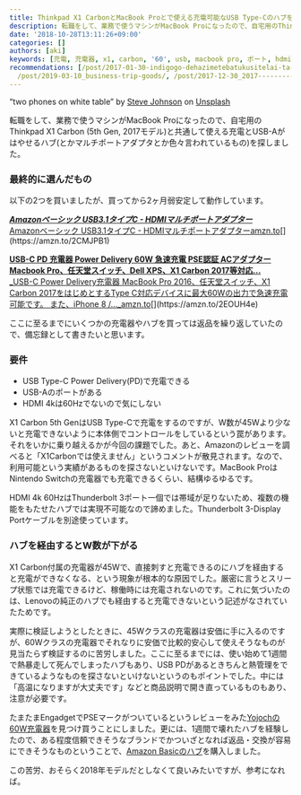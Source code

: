 ```yaml
---
title: Thinkpad X1 CarbonとMacBook Proとで使える充電可能なUSB Type-Cのハブを選ぶ
description: 転職をして、業務で使うマシンがMacBook Proになったので、自宅用のThinkpad X1 Carbon (5th Gen, 2017モデル)と共通して使える充電とUSB-Aがはやせるハブ(とかマルチポートアダプタとか色々言われているもの)を探しました。
date: '2018-10-28T13:11:26+09:00'
categories: []
authors: [aki]
keywords: [充電, 充電器, x1, carbon, '60', usb, macbook pro, ポート, hdmi, power]
recommendations: [/post/2017-01-30-indigogo-dehazimetebatukusitelai-ta-dot-woshi-tute3keyue-gatatuta/,
  /post/2019-03-10_business-trip-goods/, /post/2017-12-30_2017------------bbf834e065c5/]
---
```


“two phones on white table” by [Steve Johnson](https://unsplash.com/@steve_j?utm_source=medium&utm_medium=referral) on [Unsplash](https://unsplash.com?utm_source=medium&utm_medium=referral)

転職をして、業務で使うマシンがMacBook Proになったので、自宅用のThinkpad X1 Carbon (5th Gen, 2017モデル)と共通して使える充電とUSB-Aがはやせるハブ(とかマルチポートアダプタとか色々言われているもの)を探しました。

### 最終的に選んだもの

以下の2つを買いましたが、買ってから2ヶ月弱安定して動作しています。

[**_Amazonベーシック USB3.1タイプC - HDMIマルチポートアダプター_**  
Amazonベーシック USB3.1タイプC - HDMIマルチポートアダプターamzn.to](https://amzn.to/2CMJPB1 "https://amzn.to/2CMJPB1")[](https://amzn.to/2CMJPB1)

[**USB-C PD 充電器 Power Delivery 60W 急速充電 PSE認証 ACアダプター Macbook Pro、任天堂スイッチ、Dell XPS、X1 Carbon 2017等対応…**  
_USB-C Power Delivery充電器 MacBook Pro 2016、任天堂スイッチ、X1 Carbon 2017をはじめとするType C対応デバイスに最大60Wの出力で急速充電可能です。 また、iPhone 8 /…_amzn.to](https://amzn.to/2EOUH4e "https://amzn.to/2EOUH4e")[](https://amzn.to/2EOUH4e)

ここに至るまでにいくつかの充電器やハブを買っては返品を繰り返していたので、備忘録として書きたいと思います。

### 要件

*   USB Type-C Power Delivery(PD)で充電できる
*   USB-Aのポートがある
*   HDMI 4kは60Hzでないので気にしない

X1 Carbon 5th GenはUSB Type-Cで充電をするのですが、W数が45Wより少ないと充電できないように本体側でコントロールをしているという罠があります。それをいかに乗り越えるかが今回の課題でした。あと、Amazonのレビューを調べると「X1Carbonでは使えません」というコメントが散見されます。なので、利用可能という実績があるものを探さないといけないです。MacBook ProはNintendo Switchの充電器でも充電できるくらい、結構ゆるゆるです。

HDMI 4k 60HzはThunderbolt 3ポート一個では帯域が足りないため、複数の機能をもたせたハブでは実現不可能なので諦めました。Thunderbolt 3-Display Portケーブルを別途使っています。

### ハブを経由するとW数が下がる

X1 Carbon付属の充電器が45Wで、直接刺すと充電できるのにハブを経由すると充電ができなくなる、という現象が根本的な原因でした。厳密に言うとスリープ状態では充電できるけど、稼働時には充電されないのです。これに気づいたのは、Lenovoの純正のハブでも経由すると充電できないという記述がなされていたためです。

実際に検証しようとしたときに、45Wクラスの充電器は安価に手に入るのですが、60Wクラスの充電器でそれなりに安価で比較的安心して使えそうなものが見当たらず検証するのに苦労しました。ここに至るまでには、使い始めて1週間で熱暴走して死んでしまったハブもあり、USB PDがあるときちんと熱管理をできているようなものを探さないといけないというのもポイントでした。中には「高温になりますが大丈夫です」などと商品説明で開き直っているものもあり、注意が必要です。

たまたまEngadgetでPSEマークがついているというレビューをみた[Yojochの60W充電器](https://amzn.to/2EOUH4e)を見つけ買うことにしました。更には、1週間で壊れたハブを経験したので、ある程度信頼できそうなブランドでかついざとなれば返品・交換が容易にできそうなものということで、[Amazon Basicのハブ](https://amzn.to/2CMJPB1)を購入しました。

この苦労、おそらく2018年モデルだとしなくて良いみたいですが、参考になれば。
